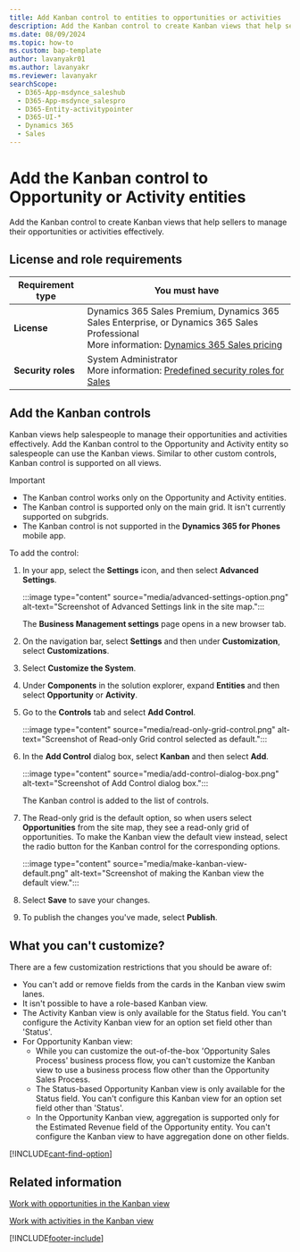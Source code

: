 ```yaml
---
title: Add Kanban control to entities to opportunities or activities
description: Add the Kanban control to create Kanban views that help sellers to manage their opportunities or activities effectively.
ms.date: 08/09/2024
ms.topic: how-to
ms.custom: bap-template
author: lavanyakr01
ms.author: lavanyakr
ms.reviewer: lavanyakr
searchScope: 
  - D365-App-msdynce_saleshub
  - D365-App-msdynce_salespro
  - D365-Entity-activitypointer
  - D365-UI-*
  - Dynamics 365
  - Sales
---
```


# Add the Kanban control to Opportunity or Activity entities

Add the Kanban control to create Kanban views that help sellers to manage their opportunities or activities effectively.

## License and role requirements

| Requirement type | You must have |
|------------------|---------------|
| **License**      | Dynamics 365 Sales Premium, Dynamics 365 Sales Enterprise, or Dynamics 365 Sales Professional <br>More information: [Dynamics 365 Sales pricing](https://dynamics.microsoft.com/sales/pricing/) |
| **Security roles** | System Administrator <br> More information: [Predefined security roles for Sales](security-roles-for-sales.md)|

## Add the Kanban controls

Kanban views help salespeople to manage their opportunities and activities effectively. Add the Kanban control to the Opportunity and Activity entity so salespeople can use the Kanban views. Similar to other custom controls, Kanban control is supported on all views.

> [!IMPORTANT]
> - The Kanban control works only on the Opportunity and Activity entities.
> - The Kanban control is supported only on the main grid. It isn't currently supported on subgrids.
> - The Kanban control is not supported in the **Dynamics 365 for Phones** mobile app.

To add the control:

1. In your app, select the **Settings** icon, and then select **Advanced Settings**.

    :::image type="content" source="media/advanced-settings-option.png" alt-text="Screenshot of Advanced Settings link in the site map.":::

    The **Business Management settings** page opens in a new browser tab.

2. On the navigation bar, select **Settings** and then under **Customization**, select **Customizations**.

3. Select **Customize the System**.

4. Under **Components** in the solution explorer, expand **Entities** and then select **Opportunity** or **Activity**.

5. Go to the **Controls** tab and select **Add Control**.

    :::image type="content" source="media/read-only-grid-control.png" alt-text="Screenshot of Read-only Grid control selected as default.":::

6. In the **Add Control** dialog box, select **Kanban** and then select **Add**.

    :::image type="content" source="media/add-control-dialog-box.png" alt-text="Screenshot of Add Control dialog box.":::

    The Kanban control is added to the list of controls.

7. The Read-only grid is the default option, so when users select **Opportunities** from the site map, they see a read-only grid of opportunities. To make the Kanban view the default view instead, select the radio button for the Kanban control for the corresponding options.

    :::image type="content" source="media/make-kanban-view-default.png" alt-text="Screenshot of making the Kanban view the default view.":::

8. Select **Save** to save your changes.

9. To publish the changes you've made, select **Publish**.

## What you can't customize?

There are a few customization restrictions that you should be aware of:

- You can't add or remove fields from the cards in the Kanban view swim lanes.
- It isn't possible to have a role-based Kanban view.
- The Activity Kanban view is only available for the Status field. You can't configure the Activity Kanban view for an option set field other than 'Status'.
- For Opportunity Kanban view:
  - While you can customize the out-of-the-box 'Opportunity Sales Process' business process flow, you can't customize the Kanban view to use a business process flow other than the Opportunity Sales Process.
  - The Status-based Opportunity Kanban view is only available for the Status field. You can't configure this Kanban view for an option set field other than 'Status'.
  - In the Opportunity Kanban view, aggregation is supported only for the Estimated Revenue field of the Opportunity entity. You can't configure the Kanban view to have aggregation done on other fields.

[!INCLUDE[cant-find-option](../includes/cant-find-option.md)]

## Related information

[Work with opportunities in the Kanban view](opportunity-kanban-view.md)  

[Work with activities in the Kanban view](activity-kanban-view.md)

[!INCLUDE[footer-include](../includes/footer-banner.md)]
